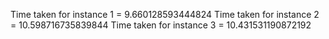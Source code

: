 Time taken for instance 1 = 9.660128593444824 
Time taken for instance 2 = 10.598716735839844 
Time taken for instance 3 = 10.431531190872192 
